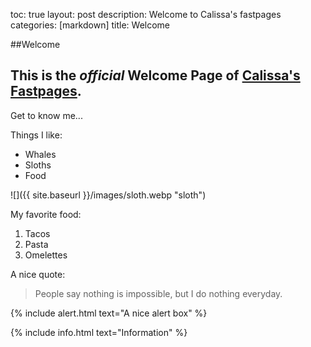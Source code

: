 toc: true
layout: post
description: Welcome to Calissa's fastpages
categories: [markdown]
title: Welcome

##Welcome

This is the *official* **Welcome Page** of [Calissa's Fastpages](https://github.com/CalissaT).
---
Get to know me...

Things I like:

- Whales
- Sloths
- Food

![]({{ site.baseurl }}/images/sloth.webp "sloth")

My favorite food:

1. Tacos
1. Pasta
1. Omelettes 

A nice quote:

> People say nothing is impossible, but I do nothing everyday.

{% include alert.html text="A nice alert box" %}

{% include info.html text="Information" %}

